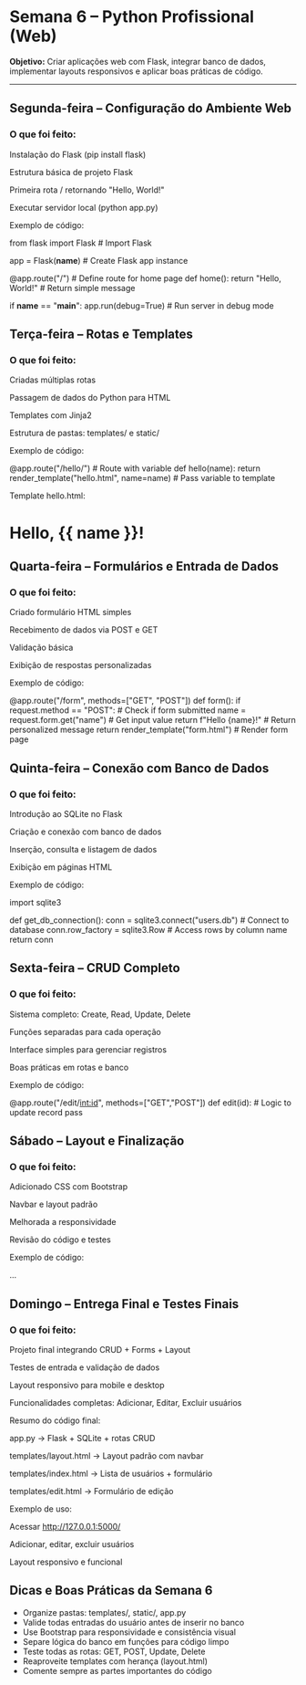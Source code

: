 # Semana 6 – Python Profissional (Web)

**Objetivo:** Criar aplicações web com Flask, integrar banco de dados, implementar layouts responsivos e aplicar boas práticas de código.

---

## Segunda-feira – Configuração do Ambiente Web

### O que foi feito:

Instalação do Flask (pip install flask)

Estrutura básica de projeto Flask

Primeira rota / retornando "Hello, World!"

Executar servidor local (python app.py)

Exemplo de código:

from flask import Flask  # Import Flask

app = Flask(__name__)   # Create Flask app instance

@app.route("/")          # Define route for home page
def home():
    return "Hello, World!"  # Return simple message

if __name__ == "__main__":
    app.run(debug=True)  # Run server in debug mode

## Terça-feira – Rotas e Templates

### O que foi feito:

Criadas múltiplas rotas

Passagem de dados do Python para HTML

Templates com Jinja2

Estrutura de pastas: templates/ e static/

Exemplo de código:

@app.route("/hello/<name>")                 # Route with variable
def hello(name):
    return render_template("hello.html", name=name)  # Pass variable to template


Template hello.html:

<h1>Hello, {{ name }}!</h1>  <!-- Display variable from Python -->

## Quarta-feira – Formulários e Entrada de Dados

### O que foi feito:

Criado formulário HTML simples

Recebimento de dados via POST e GET

Validação básica

Exibição de respostas personalizadas

Exemplo de código:

@app.route("/form", methods=["GET", "POST"])
def form():
    if request.method == "POST":                # Check if form submitted
        name = request.form.get("name")        # Get input value
        return f"Hello {name}!"                # Return personalized message
    return render_template("form.html")        # Render form page

## Quinta-feira – Conexão com Banco de Dados

### O que foi feito:

Introdução ao SQLite no Flask

Criação e conexão com banco de dados

Inserção, consulta e listagem de dados

Exibição em páginas HTML

Exemplo de código:

import sqlite3

def get_db_connection():
    conn = sqlite3.connect("users.db")  # Connect to database
    conn.row_factory = sqlite3.Row       # Access rows by column name
    return conn

## Sexta-feira – CRUD Completo

### O que foi feito:

Sistema completo: Create, Read, Update, Delete

Funções separadas para cada operação

Interface simples para gerenciar registros

Boas práticas em rotas e banco

Exemplo de código:

@app.route("/edit/<int:id>", methods=["GET","POST"])
def edit(id):
    # Logic to update record
    pass

## Sábado – Layout e Finalização

### O que foi feito:

Adicionado CSS com Bootstrap

Navbar e layout padrão

Melhorada a responsividade

Revisão do código e testes

Exemplo de código:

<link href="https://cdn.jsdelivr.net/npm/bootstrap@5.3.0/dist/css/bootstrap.min.css" rel="stylesheet">
<nav class="navbar navbar-dark bg-dark">...</nav>

## Domingo – Entrega Final e Testes Finais

### O que foi feito:

Projeto final integrando CRUD + Forms + Layout

Testes de entrada e validação de dados

Layout responsivo para mobile e desktop

Funcionalidades completas: Adicionar, Editar, Excluir usuários

Resumo do código final:

app.py → Flask + SQLite + rotas CRUD

templates/layout.html → Layout padrão com navbar

templates/index.html → Lista de usuários + formulário

templates/edit.html → Formulário de edição

Exemplo de uso:

Acessar http://127.0.0.1:5000/

Adicionar, editar, excluir usuários

Layout responsivo e funcional

## Dicas e Boas Práticas da Semana 6
- Organize pastas: templates/, static/, app.py
- Valide todas entradas do usuário antes de inserir no banco
- Use Bootstrap para responsividade e consistência visual
- Separe lógica do banco em funções para código limpo
- Teste todas as rotas: GET, POST, Update, Delete
- Reaproveite templates com herança (layout.html)
- Comente sempre as partes importantes do código